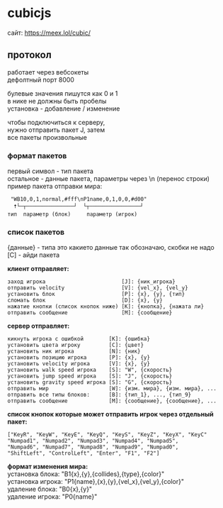 # cubicjs

сайт: https://meex.lol/cubic/

## протокол

работает через вебсокеты \
дефолтный порт 8000

булевые значения пишутся как 0 и 1 \
в нике не должны быть пробелы \
установка - добавление / изменение

чтобы подключиться к серверу, \
нужно отправить пакет J, затем \
все пакеты произвольные

### формат пакетов
первый символ - тип пакета \
остальное - данные пакета, параметры через \n (перенос строки) \
пример пакета отправки мира:
```
 "WB10,0,1,normal,#fff\nP1name,0,1,0,0,#d00"
  🠅└─┬───────────────┘  └┬────────────────┘
тип  параметр (блок)     параметр (игрок)
```

### список пакетов
{данные} - типа это какието данные так обозначаю, скобки не надо \
[C] - айди пакета

**клиент отправляет:**
```
заход игрока                        [J]: {ник_игрока}
отправить velocity                  [V]: {vel_x}, {vel_y}
установить блок                     [P]: {x}, {y}, {тип}
сломать блок                        [D]: {x}, {y}
нажатие кнопки (список кнопок ниже) [K]: {кнопка}, {нажата ли}
отправить сообщение                 [M]: {сообщение}
```

**сервер отправляет:**
```
кикнуть игрока с ошибкой        [K]: {ошибка}
установить цвета игроку         [C]: {цвет}
установить ник игрока           [N]: {ник}
установить позицию игрока       [P]: {x}, {y}
установить velocity игрока      [V]: {x}, {y}
установить walk speed игрока    [S]: "W", {скорость}
установить jump speed игрока    [S]: "J", {скорость}
установить gravity speed игрока [S]: "G", {скорость}
отправить мир                   [W]: {изм. мира}, {изм. мира}, ...
отправить все типы блоков:      [B]: {тип_1}, ..., {тип_9}
отправить сообщение             [M]: {сообщение}, {сообщение}, ...
```

**список кнопок которые может отправить игрок через отдельный пакет:**
```
["KeyR", "KeyW", "KeyE", "KeyQ", "KeyS", "KeyZ", "KeyX", "KeyC"
"Numpad1", "Numpad2", "Numpad3", "Numpad4", "Numpad5",
"Numpad6", "Numpad7", "Numpad8", "Numpad9", "Numpad0",
"ShiftLeft", "ControlLeft", "Enter", "F1", "F2"]
```

**формат изменения мира:** \
установка блока: "B1{x},{y},{collides},{type},{color}" \
установка игрока: "P1{name},{x},{y},{vel_x},{vel_y},{color}"\
удаление блока: "B0{x},{y}" \
удаление игрока: "P0{name}"